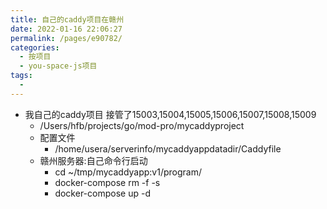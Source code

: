 ```yaml
---
title: 自己的caddy项目在赣州
date: 2022-01-16 22:06:27
permalink: /pages/e90782/
categories:
  - 按项目
  - you-space-js项目
tags:
  - 
---
```



* 我自己的caddy项目 接管了15003,15004,15005,15006,15007,15008,15009
  * /Users/hfb/projects/go/mod-pro/mycaddyproject
  * 配置文件
    * /home/usera/serverinfo/mycaddyappdatadir/Caddyfile
  * 赣州服务器:自己命令行启动
    * cd ~/tmp/mycaddyapp\:v1/program/
    * docker-compose rm -f -s 
    * docker-compose up -d 
	
